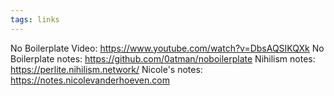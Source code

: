 ```yaml
---
tags: links
---
```


No Boilerplate Video: <https://www.youtube.com/watch?v=DbsAQSIKQXk>
No Boilerplate notes: <https://github.com/0atman/noboilerplate>
Nihilism notes: <https://perlite.nihilism.network/>
Nicole's notes: <https://notes.nicolevanderhoeven.com>
